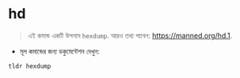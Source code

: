 # hd

> এই কমান্ড একটি উপনাম `hexdump`.
> আরও তথ্য পাবেন: <https://manned.org/hd.1>.

- মূল কমান্ডের জন্য ডকুমেন্টেশন দেখুন:

`tldr hexdump`
